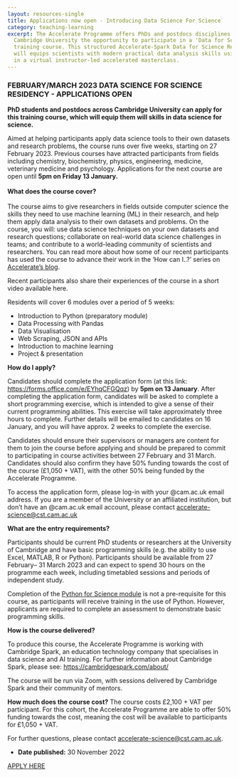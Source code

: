 ```yaml
---
layout: resources-single
title: Applications now open - Introducing Data Science For Science
category: teaching-learning
excerpt: The Accelerate Programme offers PhDs and postdocs disciplines across
  Cambridge University the opportunity to participate in a 'Data for Science'
  training course. This structured Accelerate-Spark Data for Science Residency
  will equips scientists with modern practical data analysis skills using Python
  in a virtual instructor-led accelerated masterclass.
---
```

### FEBRUARY/MARCH 2023 DATA SCIENCE FOR SCIENCE RESIDENCY - APPLICATIONS OPEN

**PhD students and postdocs across Cambridge University can apply for this training course, which will equip them will skills in data science for science.**

Aimed at helping participants apply data science tools to their own datasets and research problems, the course runs over five weeks, starting on 27 February 2023. Previous courses have attracted participants from fields including chemistry, biochemistry, physics, engineering, medicine, veterinary medicine and psychology. Applications for the next course are open until **5pm on Friday 13 January.** \
\
**What does the course cover?**\
\
The course aims to give researchers in fields outside computer science the skills they need to use machine learning (ML) in their research, and help them apply data analysis to their own datasets and problems. On the course, you will: use data science techniques on your own datasets and research questions; collaborate on real-world data science challenges in teams; and contribute to a world-leading community of scientists and researchers. You can read more about how some of our recent participants has used the course to advance their work in the ‘How can I..?’ series on [Accelerate’s blog](https://acceleratescience.github.io/blog).

Recent participants also share their experiences of the course in a short video available here. 

Residents will cover 6 modules over a period of 5 weeks:

* Introduction to Python (preparatory module)
* Data Processing with Pandas
* Data Visualisation
* Web Scraping, JSON and APIs
* Introduction to machine learning
* Project & presentation

**How do I apply?** 

Candidates should complete the application form (at this link: <https://forms.office.com/e/EYhqCFGQqz>) by **5pm on 13 January**.  After completing the application form, candidates will be asked to complete a short programming exercise, which is intended to give a sense of their current programming abilities. This exercise will take approximately three hours to complete. Further details will be emailed to candidates on 16 January, and you will have approx. 2 weeks to complete the exercise.

Candidates should ensure their supervisors or managers are content for them to join the course before applying and should be prepared to commit to participating in course activities between 27 February and 31 March. Candidates should also confirm they have 50% funding towards the cost of the course (£1,050 + VAT), with the other 50% being funded by the Accelerate Programme. 

To access the application form, please log-in with your @cam.ac.uk email address. If you are a member of the University or an affiliated institution, but don’t have an @cam.ac.uk email account, please contact accelerate-science@cst.cam.ac.uk 

**What are the entry requirements?**

Participants should be current PhD students or researchers at the University of Cambridge and have basic programming skills (e.g. the ability to use Excel, MATLAB, R or Python). Participants should be available from 27 February– 31 March 2023 and can expect to spend 30 hours on the programme each week, including timetabled sessions and periods of independent study.

Completion of the [Python for Science module](https://acceleratescience.github.io/resources/python-programming-for-science.html) is not a pre-requisite for this course, as participants will receive training in the use of Python. However, applicants are required to complete an assessment to demonstrate basic programming skills.

**How is the course delivered?**

To produce this course, the Accelerate Programme is working with Cambridge Spark, an education technology company that specialises in data science and AI training. For further information about Cambridge Spark, please see: [https://cambridgespark.com/about/ ](https://cambridgespark.com/about/)

The course will be run via Zoom, with sessions delivered by Cambridge Spark and their community of mentors.

**How much does the course cost?**
The course costs £2,100 + VAT per participant. For this cohort, the Accelerate Programme are able to offer 50% funding towards the cost, meaning the cost will be available to participants for £1,050 + VAT.

For further questions, please contact accelerate-science@cst.cam.ac.uk.

* **Date published:** 30 November 2022

[APPLY HERE](https://forms.office.com/pages/responsepage.aspx?id=RQSlSfq9eUut41R7TzmG6SaVOxbmBOdAg9GzbnrB5IRUMzA2Uk1SVThUSlVXUTdHWEJWOFpLMjlXOC4u)